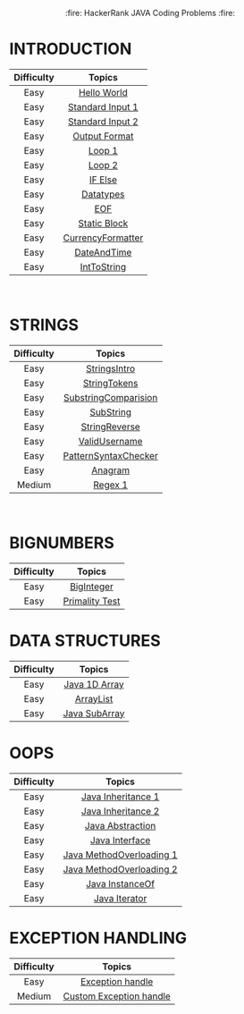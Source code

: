 <p align="center">
  :fire: HackerRank JAVA Coding Problems :fire:

# INTRODUCTION
</p>

<p align="center">

 Difficulty | Topics|
:---: |:---: |
Easy |[Hello World](https://github.com/Ram11Coder/HackerRank-JAVA/blob/master/Introduction/HelloWorld.java "Hello World")| 
Easy | [Standard Input 1](https://github.com/Ram11Coder/HackerRank-JAVA/blob/master/Introduction/StdIO.java "StdIO 1")| 
Easy | [Standard Input 2](https://github.com/Ram11Coder/HackerRank-JAVA/blob/master/Introduction/StdInput.java "StdIO 2") |
Easy | [Output Format](https://github.com/Ram11Coder/HackerRank-JAVA/blob/master/Introduction/OutputFormat.java "Output Format") |
Easy | [Loop 1](https://github.com/Ram11Coder/HackerRank-JAVA/blob/master/Introduction/Loops1.java "Loop 1 ") |
Easy | [Loop 2](https://github.com/Ram11Coder/HackerRank-JAVA/blob/master/Introduction/Loops2.java " Loop 2") |
Easy | [IF Else](https://github.com/Ram11Coder/HackerRank-JAVA/blob/master/Introduction/IfElse.java "If else") |
Easy | [Datatypes](https://github.com/Ram11Coder/HackerRank-JAVA/blob/master/Introduction/Datatypes.java "Datatype ") |
Easy | [EOF](https://github.com/Ram11Coder/HackerRank-JAVA/blob/master/Introduction/EOF.java "EOF") |
Easy | [Static Block](https://github.com/Ram11Coder/HackerRank-JAVA/blob/master/Introduction/StaticBlock.java "Static block") |
Easy | [CurrencyFormatter](https://github.com/Ram11Coder/HackerRank-JAVA/blob/master/Introduction/CurrencyFormatter.java "CurrencyFormatter") |
Easy | [DateAndTime](https://github.com/Ram11Coder/HackerRank-JAVA/blob/master/Introduction/DateAndTime.java "DateAndTime") |
Easy | [IntToString](https://github.com/Ram11Coder/HackerRank-JAVA/blob/master/Introduction/IntToString.java "IntToString") |
</p>
<br>

<p align="center">
<h1>STRINGS </h1>

 Difficulty | Topics|
:---: |:---: |
Easy |[StringsIntro](https://github.com/Ram11Coder/HackerRank-JAVA/blob/master/Strings/Easy/Anagram.javaStringsIntro.java "String Intro")| 
Easy | [StringTokens](https://github.com/Ram11Coder/HackerRank-JAVA/blob/master/Strings/Easy/Anagram.javaStringTokens.java "StringTokens")| 
Easy | [SubstringComparision](https://github.com/Ram11Coder/HackerRank-JAVA/blob/master/Strings/Easy/Anagram.javaSubstringComparision.java "SubstringComparision") |
Easy | [SubString](https://github.com/Ram11Coder/HackerRank-JAVA/blob/master/Strings/Easy/Anagram.javaSubString.java "SubString") |
Easy | [StringReverse](https://github.com/Ram11Coder/HackerRank-JAVA/blob/master/Strings/Easy/Anagram.javaStringReverse.java "StringReverse") |
Easy | [ValidUsername](https://github.com/Ram11Coder/HackerRank-JAVA/blob/master/Strings/Easy/Anagram.javaValidUsername.java "ValidUsername") |
Easy | [PatternSyntaxChecker](https://github.com/Ram11Coder/HackerRank-JAVA/blob/master/Strings/Easy/Anagram.javaPatternSyntaxChecker.java "PatternSyntaxChecker") |
Easy | [Anagram](https://github.com/Ram11Coder/HackerRank-JAVA/blob/master/Strings/Easy/Anagram.javaAnagram.java "Anagram") |
Medium | [Regex 1](https://github.com/Ram11Coder/HackerRank-JAVA/blob/master/Strings/Medium/Regex.java "Regex") |

</p>

<br>

<p align="center">
<h1>BIGNUMBERS </h1>

 Difficulty | Topics|
:---: |:---: |
Easy |[BigInteger](https://github.com/Ram11Coder/HackerRank-JAVA/blob/master/BigNumbers/Easy/BigIntegerSample.java "Big integer")| 
Easy | [Primality Test](https://github.com/Ram11Coder/HackerRank-JAVA/blob/master/BigNumbers/Easy/PrimalityTest.java "Prime Test")| 
</p>


<p align="center">
<h1>DATA STRUCTURES </h1>

 Difficulty | Topics|
:---: |:---: |
Easy |[Java 1D Array](https://github.com/Ram11Coder/HackerRank-JAVA/blob/master/Data%20Structures/JavaIDArray.java "JAVA ID Array")| 
Easy |[ArrayList](https://github.com/Ram11Coder/HackerRank-JAVA/blob/master/Data%20Structures/Arraylist.java "ArrayList")| 
Easy |[Java SubArray](https://github.com/Ram11Coder/HackerRank-JAVA/blob/master/Data%20Structures/JavaSubArray.java "Java Sub Array")| 
</p>



<p align="center">
<h1>OOPS </h1>

 Difficulty | Topics|
:---: |:---: |
Easy |[Java Inheritance 1](https://github.com/Ram11Coder/HackerRank-JAVA/blob/master/Object%20Oriented%20Programming/JavaInheritance1.java "Java Inheritance  1")| 
Easy |[Java Inheritance 2](https://github.com/Ram11Coder/HackerRank-JAVA/blob/master/Object%20Oriented%20Programming/JavaInheritance2.java "Java Inheritance  2")| 
Easy |[Java Abstraction](https://github.com/Ram11Coder/HackerRank-JAVA/blob/master/Object%20Oriented%20Programming/JavaAbstractClass.java "Java Abdtraction")| 
Easy |[Java Interface](https://github.com/Ram11Coder/HackerRank-JAVA/blob/master/Object%20Oriented%20Programming/JavaInterface.java "Java Interface")| 
Easy |[Java MethodOverloading 1](https://github.com/Ram11Coder/HackerRank-JAVA/blob/master/Object%20Oriented%20Programming/JavaMethodOverriding1.java "Java Method overloading  1")| 
Easy |[Java MethodOverloading 2](https://github.com/Ram11Coder/HackerRank-JAVA/blob/master/Object%20Oriented%20Programming/JavaMethodOverriding2.java "Java MethodOverlaoding 2")| 
Easy |[Java InstanceOf](https://github.com/Ram11Coder/HackerRank-JAVA/blob/master/Object%20Oriented%20Programming/JavaInstanceofkeyword.java "Java InstanceOf")| 
Easy |[Java Iterator](https://github.com/Ram11Coder/HackerRank-JAVA/blob/master/Object%20Oriented%20Programming/JavaIterator.java "Java Iterator")| 

</p>


<p align="center">
<h1>EXCEPTION HANDLING </h1>

 Difficulty | Topics|
:---: |:---: |
Easy |[Exception handle](https://github.com/Ram11Coder/HackerRank-JAVA/blob/master/Exception%20Handling/ExceptionHandling.java "ExceptionHandling")| 
Medium | [Custom Exception handle](https://github.com/Ram11Coder/HackerRank-JAVA/blob/master/Exception%20Handling/CustomExceptionHandling.java "CustomExceptionHandling")| 
</p>
